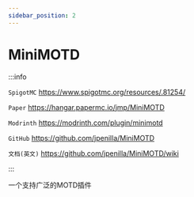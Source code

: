 ```yaml
---
sidebar_position: 2
---
```


# MiniMOTD

:::info

`SpigotMC` https://www.spigotmc.org/resources/.81254/

`Paper` https://hangar.papermc.io/jmp/MiniMOTD

`Modrinth` https://modrinth.com/plugin/minimotd

`GitHub` https://github.com/jpenilla/MiniMOTD

`文档(英文)` https://github.com/jpenilla/MiniMOTD/wiki

:::

一个支持广泛的MOTD插件
